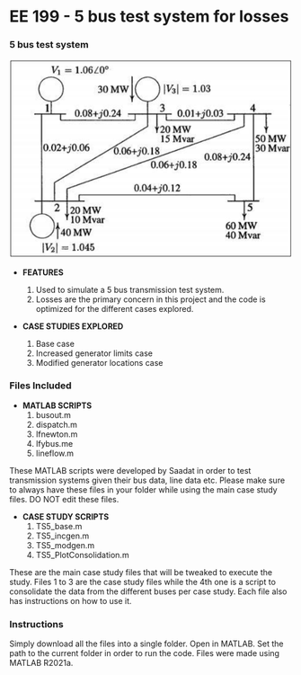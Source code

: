 # EE 199 - 5 bus test system for losses

### 5 bus test system

![5bustestsystem](https://github.com/ryanduldulao/EE199/blob/main/5%20bus%20test%20system%20(losses)/5%20bus%20test%20system.png)

* **FEATURES**
  1. Used to simulate a 5 bus transmission test system.
  2. Losses are the primary concern in this project and the code is optimized for the different cases explored.
 
* **CASE STUDIES EXPLORED**
  1. Base case
  2. Increased generator limits case
  3. Modified generator locations case

### Files Included
* **MATLAB SCRIPTS**
  1. busout.m
  2. dispatch.m
  3. lfnewton.m
  4. lfybus.me
  5. lineflow.m

These MATLAB scripts were developed by Saadat in order to test transmission systems given their bus data, line data etc. Please make sure to always have these files in your folder while using the main case study files. DO NOT edit these files.

* **CASE STUDY SCRIPTS**
  1. TS5_base.m
  2. TS5_incgen.m
  3. TS5_modgen.m
  4. TS5_PlotConsolidation.m
 
These are the main case study files that will be tweaked to execute the study. Files 1 to 3 are the case study files while the 4th one is a script to consolidate the data from the different buses per case study. Each file also has instructions on how to use it.

### Instructions
Simply download all the files into a single folder. Open in MATLAB. Set the path to the current folder in order to run the code. Files were made using MATLAB R2021a.
